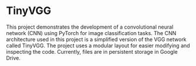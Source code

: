 # TinyVGG
This project demonstrates the development of a convolutional neural network (CNN) using PyTorch for image classification tasks. The CNN architecture used in this project is a simplified version of the VGG network called TinyVGG. The project uses a modular layout for easier modifying and inspecting the code. Currently, files are in persistent storage in Google Drive.
